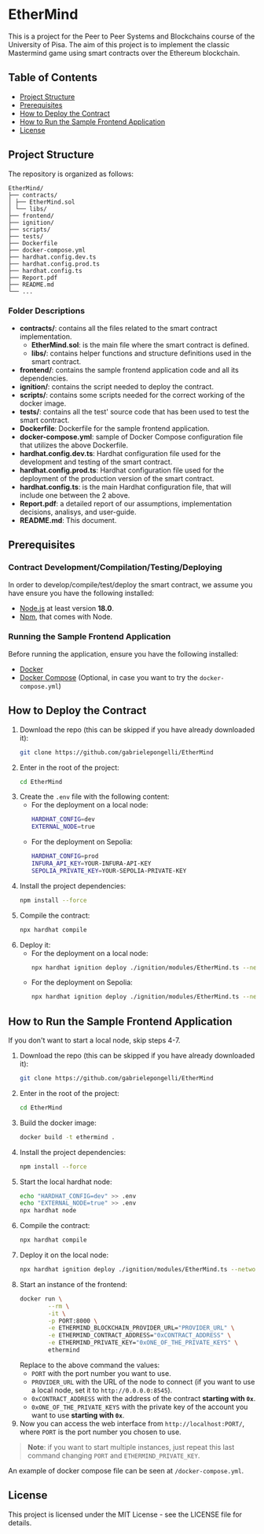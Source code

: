 # EtherMind

This is a project for the Peer to Peer Systems and Blockchains course of the University of Pisa. The aim of this project is to implement the classic Mastermind game using smart contracts over the Ethereum blockchain. 

## Table of Contents

- [Project Structure](#project-structure)
- [Prerequisites](#prerequisites)
- [How to Deploy the Contract](#how-to-deploy-the-contract)
- [How to Run the Sample Frontend Application](#how-to-run-the-sample-frontend-application)
- [License](#license)

## Project Structure

The repository is organized as follows:
```
EtherMind/
├── contracts/
│ ├── EtherMind.sol
│ └── libs/
├── frontend/
├── ignition/
├── scripts/
├── tests/
├── Dockerfile
├── docker-compose.yml
├── hardhat.config.dev.ts
├── hardhat.config.prod.ts
├── hardhat.config.ts
├── Report.pdf
├── README.md
└── ...
```

### Folder Descriptions

- **contracts/**: contains all the files related to the smart contract implementation.
    - **EtherMind.sol**: is the main file where the smart contract is defined.
    - **libs/**: contains helper functions and structure definitions used in the smart contract.
- **frontend/**: contains the sample frontend application code and all its dependencies.
- **ignition/**: contains the script needed to deploy the contract.
- **scripts/**: contains some scripts needed for the correct working of the docker image.
- **tests/**: contains all the test' source code that has been used to test the smart contract.
- **Dockerfile**: Dockerfile for the sample frontend application.
- **docker-compose.yml**: sample of Docker Compose configuration file that utilizes the above Dockerfile.
- **hardhat.config.dev.ts**: Hardhat configuration file used for the development and testing of the smart contract.
- **hardhat.config.prod.ts**: Hardhat configuration file used for the deployment of the production version of the smart contract.
- **hardhat.config.ts**: is the main Hardhat configuration file, that will include one between the 2 above.
- **Report.pdf**: a detailed report of our assumptions, implementation decisions, analisys, and user-guide.
- **README.md**: This document.

## Prerequisites

### Contract Development/Compilation/Testing/Deploying

In order to develop/compile/test/deploy the smart contract, we assume you have  ensure you have the following installed:

- [Node.js](https://nodejs.org/en) at least version **18.0**.
- [Npm](https://www.npmjs.com/), that comes with Node.

### Running the Sample Frontend Application

Before running the application, ensure you have the following installed:

- [Docker](https://www.docker.com/get-started)
- [Docker Compose](https://docs.docker.com/compose/install/) (Optional, in case you want to try the `docker-compose.yml`)

## How to Deploy the Contract

1. Download the repo (this can be skipped if you have already downloaded it):
    ```bash
    git clone https://github.com/gabrielepongelli/EtherMind
    ```
2. Enter in the root of the project:
    ```bash
    cd EtherMind
    ```
3. Create the `.env` file with the following content:
    - For the deployment on a local node:
        ```bash
        HARDHAT_CONFIG=dev
        EXTERNAL_NODE=true
        ```
    - For the deployment on Sepolia:
        ```bash
        HARDHAT_CONFIG=prod
        INFURA_API_KEY=YOUR-INFURA-API-KEY
        SEPOLIA_PRIVATE_KEY=YOUR-SEPOLIA-PRIVATE-KEY
        ```
4. Install the project dependencies:
    ```bash
    npm install --force
    ```
5. Compile the contract:
    ```bash
    npx hardhat compile
    ```
6. Deploy it:
    - For the deployment on a local node:
        ```bash
        npx hardhat ignition deploy ./ignition/modules/EtherMind.ts --network localhost
        ```
    - For the deployment on Sepolia:
        ```bash
        npx hardhat ignition deploy ./ignition/modules/EtherMind.ts --network sepolia
        ```

## How to Run the Sample Frontend Application

If you don't want to start a local node, skip steps 4-7.
1. Download the repo (this can be skipped if you have already downloaded it):
    ```bash
    git clone https://github.com/gabrielepongelli/EtherMind
    ```
2. Enter in the root of the project:
    ```bash
    cd EtherMind
    ```
3. Build the docker image:
    ```bash
    docker build -t ethermind .
    ```
4. Install the project dependencies:
    ```bash
    npm install --force
    ```
5. Start the local hardhat node:
    ```bash
    echo "HARDHAT_CONFIG=dev" >> .env
    echo "EXTERNAL_NODE=true" >> .env
    npx hardhat node
    ```
6. Compile the contract:
    ```bash
    npx hardhat compile
    ```
7. Deploy it on the local node:
    ```bash
    npx hardhat ignition deploy ./ignition/modules/EtherMind.ts --network localhost
    ```
8. Start an instance of the frontend:
    ```bash
    docker run \
            --rm \
            -it \
            -p PORT:8000 \
            -e ETHERMIND_BLOCKCHAIN_PROVIDER_URL="PROVIDER_URL" \
            -e ETHERMIND_CONTRACT_ADDRESS="0xCONTRACT_ADDRESS" \
            -e ETHERMIND_PRIVATE_KEY="0xONE_OF_THE_PRIVATE_KEYS" \
            ethermind
    ```
    Replace to the above command the values:
    - `PORT` with the port number you want to use.
    - `PROVIDER_URL` with the URL of the node to connect (if you want to use a local node, set it to `http://0.0.0.0:8545`).
    - `0xCONTRACT_ADDRESS` with the address of the contract **starting with `0x`**.
    - `0xONE_OF_THE_PRIVATE_KEYS` with the private key of the account you want to use **starting with `0x`**.
9. Now you can access the web interface from `http://localhost:PORT/`, where `PORT` is the port number you chosen to use.


> **Note**: if you want to start multiple instances, just repeat this last command changing `PORT` and `ETHERMIND_PRIVATE_KEY`.

An example of docker compose file can be seen at `/docker-compose.yml`.

## License

This project is licensed under the MIT License - see the LICENSE file for details.